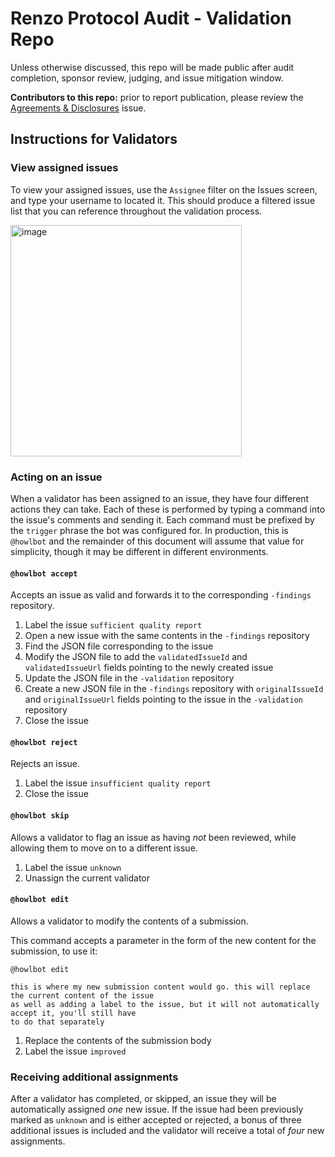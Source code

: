 # Renzo Protocol Audit - Validation Repo

Unless otherwise discussed, this repo will be made public after audit completion, sponsor review, judging, and issue mitigation window.

**Contributors to this repo:** prior to report publication, please review the [Agreements & Disclosures](https://github.com/code-423n4/2024-04-renzo-validation/issues/1) issue.

## Instructions for Validators

### View assigned issues

To view your assigned issues, use the `Assignee` filter on the Issues screen, and type your username to located it. This should produce a filtered issue list that you can reference throughout the validation process.

<img width="370" alt="image" src="https://github.com/code-423n4/2024-04-renzo-validation/assets/84729667/0def9e4f-c05d-407f-89fb-b61750a4ef40">

### Acting on an issue

When a validator has been assigned to an issue, they have four different actions they can take.
Each of these is performed by typing a command into the issue's comments and sending it. Each
command must be prefixed by the `trigger` phrase the bot was configured for. In production, this
is `@howlbot` and the remainder of this document will assume that value for simplicity, though it
may be different in different environments.

#### `@howlbot accept`

Accepts an issue as valid and forwards it to the corresponding `-findings` repository.

1. Label the issue `sufficient quality report`
2. Open a new issue with the same contents in the `-findings` repository
3. Find the JSON file corresponding to the issue
4. Modify the JSON file to add the `validatedIssueId` and `validatedIssueUrl` fields pointing to the newly created issue
5. Update the JSON file in the `-validation` repository
6. Create a new JSON file in the `-findings` repository with `originalIssueId` and `originalIssueUrl` fields pointing to the issue in the `-validation` repository
7. Close the issue

#### `@howlbot reject`

Rejects an issue.

1. Label the issue `insufficient quality report`
2. Close the issue

#### `@howlbot skip`

Allows a validator to flag an issue as having *not* been reviewed, while allowing them to move on to a different issue.

1. Label the issue `unknown`
2. Unassign the current validator

#### `@howlbot edit`

Allows a validator to modify the contents of a submission.

This command accepts a parameter in the form of the new content for the submission, to use it:

```
@howlbot edit

this is where my new submission content would go. this will replace the current content of the issue
as well as adding a label to the issue, but it will not automatically accept it, you'll still have
to do that separately
```

1. Replace the contents of the submission body
2. Label the issue `improved`

### Receiving additional assignments

After a validator has completed, or skipped, an issue they will be automatically assigned *one* new
issue. If the issue had been previously marked as `unknown` and is either accepted or rejected, a
bonus of three additional issues is included and the validator will receive a total of *four* new
assignments.
